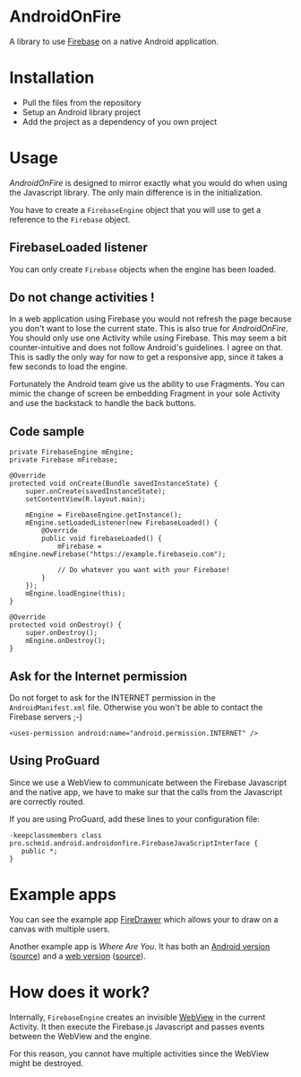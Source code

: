 AndroidOnFire
=============

A library to use [Firebase][firebase] on a native Android application.

# Installation

* Pull the files from the repository
* Setup an Android library project
* Add the project as a dependency of you own project

# Usage

_AndroidOnFire_ is designed to mirror exactly what you would do when using the Javascript library.
The only main difference is in the initialization. 

You have to create a `FirebaseEngine` object that you will use to get a reference to the `Firebase` object.

## FirebaseLoaded listener

You can only create `Firebase` objects when the engine has been loaded.

## Do not change activities !

In a web application using Firebase you would not refresh the page because you don't want to lose the current state. 
This is also true for _AndroidOnFire_. You should only use one Activity while using Firebase. This may seem a bit counter-intuitive and does not follow Android's guidelines. I agree on that. This is sadly the only way for now to get a responsive app, since it takes a few seconds to load the engine.

Fortunately the Android team give us the ability to use Fragments. You can mimic the change of screen be embedding Fragment in your sole Activity and use the backstack to handle the back buttons.

## Code sample

	private FirebaseEngine mEngine;
	private Firebase mFirebase;

	@Override
	protected void onCreate(Bundle savedInstanceState) {
		super.onCreate(savedInstanceState);
		setContentView(R.layout.main);

		mEngine = FirebaseEngine.getInstance();
		mEngine.setLoadedListener(new FirebaseLoaded() {
			@Override
			public void firebaseLoaded() {
				mFirebase = mEngine.newFirebase("https://example.firebaseio.com");

				// Do whatever you want with your Firebase!
			}
		});
		mEngine.loadEngine(this);
	}

	@Override
	protected void onDestroy() {
		super.onDestroy();
		mEngine.onDestroy();
	}

## Ask for the Internet permission

Do not forget to ask for the INTERNET permission in the `AndroidManifest.xml` file. Otherwise you won't be able to contact the Firebase servers ;-)

    <uses-permission android:name="android.permission.INTERNET" />

## Using ProGuard

Since we use a WebView to communicate between the Firebase Javascript and the native app, we have to make sur that the calls from the Javascript are correctly routed.

If you are using ProGuard, add these lines to your configuration file:

    -keepclassmembers class pro.schmid.android.androidonfire.FirebaseJavaScriptInterface {
       public *;
    }
    
# Example apps

You can see the example app [FireDrawer][2] which allows your to draw on a canvas with multiple users.

Another example app is *Where Are You*. It has both an [Android version][3] ([source][4]) and a [web version][5] ([source][6]).

# How does it work?

Internally, `FirebaseEngine` creates an invisible [WebView][1] in the current Activity. It then execute the Firebase.js Javascript and passes events between the WebView and the engine.

For this reason, you cannot have multiple activities since the WebView might be destroyed.

[1]: https://developer.android.com/reference/android/webkit/WebView.html
[2]: https://github.com/jschmid/FireDrawer
[firebase]: https://www.firebase.com/
[3]: https://play.google.com/store/apps/details?id=pro.schmid.android.whereareyou
[4]: https://github.com/jschmid/WhereAreYou-Android
[5]: http://w.schmid.pro/
[6]: https://github.com/jschmid/WhereAreYou-Web
